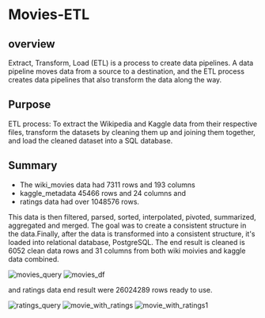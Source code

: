# Movies-ETL
## overview
 Extract, Transform, Load (ETL) is a process to create data pipelines. A data pipeline moves data from a source to a destination, and the ETL process creates data pipelines that also transform the data along the way.
 ## Purpose
 ETL process: To extract the Wikipedia and Kaggle data from their respective files, transform the datasets by cleaning them up and joining them together, and load the cleaned dataset into a SQL database.
 ## Summary
- The wiki_movies data had 7311 rows and  193 columns 
- kaggle_metadata  45466 rows and 24 columns and 
- ratings data had over 1048576 rows.

 This  data is then filtered, parsed, sorted, interpolated, pivoted, summarized, aggregated and merged. The goal was to create a consistent structure in the data.Finally, after    the data is transformed into a consistent structure, it's loaded into  relational database, PostgreSQL.
 The end result is cleaned is 6052 clean data rows and 31 columns from both wiki moivies and kaggle data combined.
 
 ![movies_query](https://user-images.githubusercontent.com/84524153/127746615-4b075713-77c1-4620-8cc7-e52bdf296bd2.png)
 ![movies_df](https://user-images.githubusercontent.com/84524153/127746987-b66e4a0a-40b5-4fc4-a5f4-2aed5b468156.png)

 
and ratings data end result were 26024289 rows ready to use.

![ratings_query](https://user-images.githubusercontent.com/84524153/127746619-41c1a8a2-f473-4c0e-9876-1651d74e5095.png)
![movie_with_ratings](https://user-images.githubusercontent.com/84524153/127747000-b664c65e-fa9f-42d1-bfe7-65003cc2dfff.png)
![movie_with_ratings1](https://user-images.githubusercontent.com/84524153/127747002-5c72e291-2cbf-4d7b-95a8-3c6ad11326a0.png)


